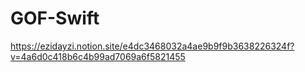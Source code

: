 # GOF-Swift
https://ezidayzi.notion.site/e4dc3468032a4ae9b9f9b3638226324f?v=4a6d0c418b6c4b99ad7069a6f5821455
